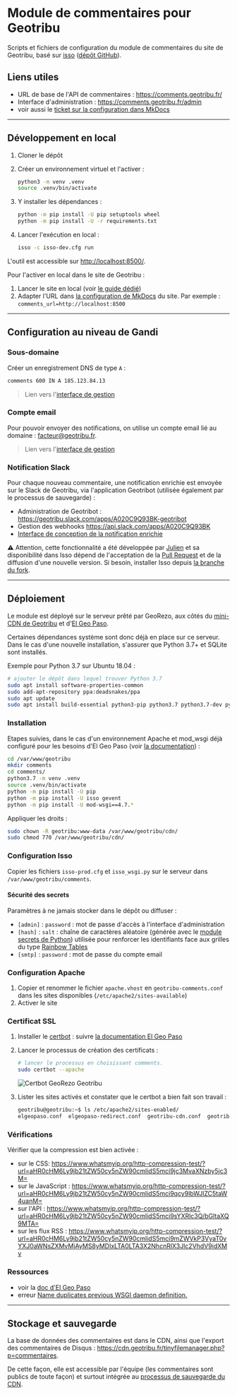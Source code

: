 # Module de commentaires pour Geotribu

Scripts et fichiers de configuration du module de commentaires du site de Geotribu, basé sur [isso](https://posativ.org/isso/) ([dépôt GitHub](https://github.com/posativ/isso)).

## Liens utiles

- URL de base de l'API de commentaires : <https://comments.geotribu.fr/>
- Interface d'administration : <https://comments.geotribu.fr/admin>
- voir aussi le [ticket sur la configuration dans MkDocs](https://github.com/squidfunk/mkdocs-material/issues/1466#issuecomment-810391442)

----

## Développement en local

1. Cloner le dépôt
2. Créer un environnement virtuel et l'activer :

    ```bash
    python3 -m venv .venv
    source .venv/bin/activate
    ```

3. Y installer les dépendances :

    ```bash
    python -m pip install -U pip setuptools wheel
    python -m pip install -U -r requirements.txt
    ```

4. Lancer l'exécution en local :

    ```bash
    isso -c isso-dev.cfg run
    ```

L'outil est accessible sur <http://localhost:8500/>.

Pour l'activer en local dans le site de Geotribu :

1. Lancer le site en local (voir [le guide dédié](https://geotribu.fr/contribuer/edit/local_edition_setup/))
2. Adapter l'URL dans [la configuration de MkDocs](https://github.com/geotribu/website/blob/master/mkdocs.yml#L111) du site. Par exemple : `comments_url=http://localhost:8500`

----

## Configuration au niveau de Gandi

### Sous-domaine

Créer un enregistrement DNS de type `A` :

```txt
comments 600 IN A 185.123.84.13
```

> Lien vers l'[interface de gestion](https://admin.gandi.net/domain/5e42db82-6b7c-11ea-8925-00163ea99cff/geotribu.fr/records)

### Compte email

Pour pouvoir envoyer des notifications, on utilise un compte email lié au domaine : <facteur@geotribu.fr>.

> Lien vers l'[interface de gestion](https://admin.gandi.net/domain/5e42db82-6b7c-11ea-8925-00163ea99cff/geotribu.fr/mail/mailboxes/5a52d348-6cbf-42f9-ab0f-7f9f21c9a8c0/edit)

### Notification Slack

Pour chaque nouveau commentaire, une notification enrichie est envoyée sur le Slack de Geotribu, via l'application Geotribot (utilisée également par le processus de sauvegarde) :

- Administration de Geotribot : <https://geotribu.slack.com/apps/A020C9Q93BK-geotribot>
- Gestion des webhooks <https://api.slack.com/apps/A020C9Q93BK>
- [Interface de conception de la notification enrichie](https://app.slack.com/block-kit-builder/TUKTSG55K#%7B%22blocks%22:%5B%7B%22type%22:%22header%22,%22text%22:%7B%22type%22:%22plain_text%22,%22text%22:%22:speech_balloon:%20Nouveau%20commentaire%22,%22emoji%22:true%7D%7D,%7B%22type%22:%22section%22,%22text%22:%7B%22type%22:%22mrkdwn%22,%22text%22:%22*Auteur(e)%20:*%20$AUTHOR_NAME%20$AUTHOR_EMAIL%20$AUTHOR_WEBSITE%22%7D%7D,%7B%22type%22:%22section%22,%22text%22:%7B%22type%22:%22mrkdwn%22,%22text%22:%22*IP%20:*%20$COMMENT_IP_ADDRESS%22%7D%7D,%7B%22type%22:%22section%22,%22text%22:%7B%22type%22:%22mrkdwn%22,%22text%22:%22*Commentaire%20:*%5Cn$COMMENT_TEXT%22%7D%7D,%7B%22type%22:%22divider%22%7D,%7B%22type%22:%22actions%22,%22elements%22:%5B%7B%22type%22:%22button%22,%22text%22:%7B%22type%22:%22plain_text%22,%22emoji%22:true,%22text%22:%22:eye-in-speech-bubble:%20Afficher%22%7D,%22url%22:%22https://geotribu.fr/rdp/2021/rdp_2021-05-07/#isso-58%22%7D,%7B%22type%22:%22button%22,%22text%22:%7B%22type%22:%22plain_text%22,%22emoji%22:true,%22text%22:%22:white_check_mark:%20Approuver%22%7D,%22style%22:%22primary%22,%22url%22:%22https://comments.geotribu.fr/id/XXXX/activate/%22%7D,%7B%22type%22:%22button%22,%22text%22:%7B%22type%22:%22plain_text%22,%22emoji%22:true,%22text%22:%22:wastebasket:%20Rejeter%22%7D,%22style%22:%22danger%22,%22url%22:%22https://comments.geotribu.fr/id/XXXX/delete/%22%7D%5D%7D%5D%7D)

:warning: Attention, cette fonctionnalité a été développée par [Julien](https://github.com/guts) et sa disponibilité dans Isso dépend de l'acceptation de la [Pull Request](https://github.com/posativ/isso/pull/724) et de la diffusion d'une nouvelle version. Si besoin, installer Isso depuis [la branche du fork](https://github.com/Guts/isso/tree/notify/webhook).

----

## Déploiement

Le module est déployé sur le serveur prêté par GeoRezo, aux côtés du [mini-CDN de Geotribu](https://github.com/geotribu/minimalist-cdn) et d'[El Geo Paso](https://github.com/Guts/elgeopaso).

Certaines dépendances système sont donc déjà en place sur ce serveur. Dans le cas d'une nouvelle installation, s'assurer que Python 3.7+ et SQLite sont installés.

Exemple pour Python 3.7 sur Ubuntu 18.04 :

```bash
# ajouter le dépôt dans lequel trouver Python 3.7
sudo apt install software-properties-common
sudo add-apt-repository ppa:deadsnakes/ppa
sudo apt update
sudo apt install build-essential python3-pip python3.7 python3.7-dev python3.7-venv sqlite3
```

### Installation

Etapes suivies, dans le cas d'un environnement Apache et mod_wsgi déjà configuré pour les besoins d'El Geo Paso (voir [la documentation](https://elgeopaso.readthedocs.io/fr/latest/deployment/apache.html)) :

```bash
cd /var/www/geotribu
mkdir comments
cd comments/
python3.7 -m venv .venv
source .venv/bin/activate
python -m pip install -U pip
python -m pip install -U isso gevent
python -m pip install -U mod-wsgi==4.7.*
```

Appliquer les droits :

```bash
sudo chown -R geotribu:www-data /var/www/geotribu/cdn/
sudo chmod 770 /var/www/geotribu/cdn/
```

### Configuration Isso

Copier les fichiers `isso-prod.cfg` et `isso_wsgi.py` sur le serveur dans `/var/www/geotribu/comments`.

#### Sécurité des secrets

Paramètres à ne jamais stocker dans le dépôt ou diffuser :

- `[admin]` : `password` : mot de passe d'accès à l'interface d'administration
- `[hash]` : `salt` : chaîne de caractères aléatoire (générée avec le [module secrets de Python](https://docs.python.org/3/library/secrets.html)) utilisée pour renforcer les identifiants face aux grilles du type [Rainbow Tables](https://fr.wikipedia.org/wiki/Rainbow_table)
- `[smtp]` : `password` : mot de passe du compte email

### Configuration Apache

1. Copier et renommer le fichier `apache.vhost` en `geotribu-comments.conf` dans les sites disponibles (`/etc/apache2/sites-available`)
2. Activer le site

### Certificat SSL

1. Installer le [certbot](https://certbot.eff.org/instructions) : suivre [la documentation El Geo Paso](https://elgeopaso.readthedocs.io/fr/latest/deployment/apache.html#generer-le-certificat-ssl-avec-let-s-encrypt)
2. Lancer le processus de création des certificats :

    ```bash
    # lancer le processus en choisissant comments.
    sudo certbot --apache
    ```

    ![Certbot GeoRezo Geotribu](https://cdn.geotribu.fr/img/internal/comments/georezo_installed_sites_certbot.png "Sites identifiées par le certbot")

3. Lister les sites activés et constater que le certbot a bien fait son travail :

    ```bash
    geotribu@geotribu:~$ ls /etc/apache2/sites-enabled/
    elgeopaso.conf  elgeopaso-redirect.conf  geotribu-cdn.conf  geotribu-cdn-le-ssl.conf  geotribu-cdn-le-ssl.conf.save  geotribu-comments.conf  geotribu-comments-le-ssl.conf
    ```

### Vérifications

Vérifier que la compression est bien activée :

- sur le CSS: <https://www.whatsmyip.org/http-compression-test/?url=aHR0cHM6Ly9jb21tZW50cy5nZW90cmlidS5mci9jc3MvaXNzby5jc3M=>
- sur le JavaScript : <https://www.whatsmyip.org/http-compression-test/?url=aHR0cHM6Ly9jb21tZW50cy5nZW90cmlidS5mci9qcy9lbWJlZC5taW4uanM=>
- sur l'API : <https://www.whatsmyip.org/http-compression-test/?url=aHR0cHM6Ly9jb21tZW50cy5nZW90cmlidS5mci9sYXRlc3Q/bGltaXQ9MTA=>
- sur les flux RSS : <https://www.whatsmyip.org/http-compression-test/?url=aHR0cHM6Ly9jb21tZW50cy5nZW90cmlidS5mci9mZWVkP3VyaT0vYXJ0aWNsZXMvMjAyMS8yMDIxLTA0LTA3X2NhcnRlX3Jlc2VhdV9idXMv>

### Ressources

- voir la [doc d'El Geo Paso](https://elgeopaso.readthedocs.io/fr/latest/deployment/apache.html)
- erreur [Name duplicates previous WSGI daemon definition.](https://github.com/certbot/certbot/issues/4880)

----

## Stockage et sauvegarde

La base de données des commentaires est dans le CDN, ainsi que l'export des commentaires de Disqus : <https://cdn.geotribu.fr/tinyfilemanager.php?p=commentaires>.

De cette façon, elle est accessible par l'équipe (les commentaires sont publics de toute façon) et surtout intégrée au [processus de sauvegarde du CDN](https://github.com/geotribu/minimalist-cdn#script-de-sauvegarde).
